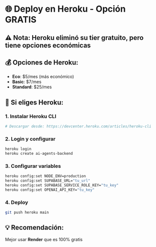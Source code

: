 # 🌐 Deploy en Heroku - Opción GRATIS

## ⚠️ **Nota:** Heroku eliminó su tier gratuito, pero tiene opciones económicas

## 💰 **Opciones de Heroku:**
- **Eco**: $5/mes (más económico)
- **Basic**: $7/mes
- **Standard**: $25/mes

## 🚀 **Si eliges Heroku:**

### **1. Instalar Heroku CLI**
```bash
# Descargar desde: https://devcenter.heroku.com/articles/heroku-cli
```

### **2. Login y configurar**
```bash
heroku login
heroku create ai-agents-backend
```

### **3. Configurar variables**
```bash
heroku config:set NODE_ENV=production
heroku config:set SUPABASE_URL="tu_url"
heroku config:set SUPABASE_SERVICE_ROLE_KEY="tu_key"
heroku config:set OPENAI_API_KEY="tu_key"
```

### **4. Deploy**
```bash
git push heroku main
```

## 💡 **Recomendación:**
Mejor usar **Render** que es 100% gratis
